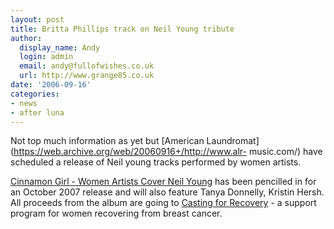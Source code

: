 ```yaml
---
layout: post
title: Britta Phillips track on Neil Young tribute
author:
  display_name: Andy
  login: admin
  email: andy@fullofwishes.co.uk
  url: http://www.grange85.co.uk
date: '2006-09-16'
categories:
- news
- after luna
---
```

Not top much information as yet but [American Laundromat](https://web.archive.org/web/20060916+/http://www.alr-
music.com/) have scheduled a release of Neil young tracks performed by women
artists.

[Cinnamon Girl - Women Artists Cover Neil
Young](https://web.archive.org/web/20060916+/http://www.myspace.com/cinnamongirltribute) has been pencilled in for
an October 2007 release and will also feature Tanya Donnelly, Kristin Hersh.
All proceeds from the album are going to [Casting for
Recovery](https://web.archive.org/web/20060916+/http://www.castingforrecovery.org/) - a support program for women
recovering from breast cancer.



